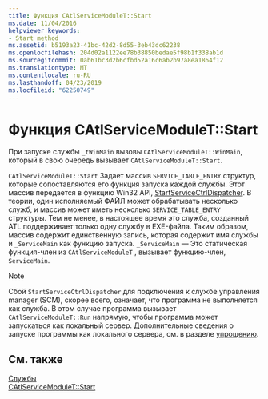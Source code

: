 ```yaml
---
title: Функция CAtlServiceModuleT::Start
ms.date: 11/04/2016
helpviewer_keywords:
- Start method
ms.assetid: b5193a23-41bc-42d2-8d55-3eb43dc62238
ms.openlocfilehash: 204d02a1122ee78b38850bedae5f98b1f338ab1d
ms.sourcegitcommit: 0ab61bc3d2b6cfbd52a16c6ab2b97a8ea1864f12
ms.translationtype: MT
ms.contentlocale: ru-RU
ms.lasthandoff: 04/23/2019
ms.locfileid: "62250749"
---
```

# <a name="catlservicemoduletstart-function"></a>Функция CAtlServiceModuleT::Start

При запуске службы `_tWinMain` вызовы `CAtlServiceModuleT::WinMain`, который в свою очередь вызывает `CAtlServiceModuleT::Start`.

`CAtlServiceModuleT::Start` Задает массив `SERVICE_TABLE_ENTRY` структур, которые сопоставляются его функция запуска каждой службы. Этот массив передается в функцию Win32 API, [StartServiceCtrlDispatcher](/windows/desktop/api/winsvc/nf-winsvc-startservicectrldispatchera). В теории, один исполняемый ФАЙЛ может обрабатывать несколько служб, и массив может иметь несколько `SERVICE_TABLE_ENTRY` структуры. Тем не менее, в настоящее время это служба, созданный ATL поддерживает только одну службу в EXE-файла. Таким образом, массив содержит единственную запись, которая содержит имя службы и `_ServiceMain` как функцию запуска. `_ServiceMain` — Это статическая функция-член из `CAtlServiceModuleT` , вызывает функцию-член, `ServiceMain`.

> [!NOTE]
>  Сбой `StartServiceCtrlDispatcher` для подключения к службе управления manager (SCM), скорее всего, означает, что программа не выполняется как служба. В этом случае программа вызывает `CAtlServiceModuleT::Run` напрямую, чтобы программа может запускаться как локальный сервер. Дополнительные сведения о запуске программы как локального сервера, см. в разделе [упрощению](../atl/debugging-tips.md).

## <a name="see-also"></a>См. также

[Службы](../atl/atl-services.md)<br/>
[CAtlServiceModuleT::Start](../atl/reference/catlservicemodulet-class.md#start)
